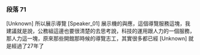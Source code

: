 ### 段落 71

[Unknown] 所以展示導覽
[Speaker_01] 展示機的與應，這個導覽服務這塊，我建議就是說，公務組這邊也要很清楚的去思考說，科技的運用跟人力的一個服務，那人力這一塊，原來那些開館那時候的導覽志工，其實很多都已經
[Unknown] 就是經過了27年了